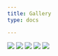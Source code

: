 ```yaml
---
title: Gallery
type: docs

---
```

![](/uploads/Helmet1_Sign.png)
![](/uploads/Helmet2_Sign.png)
![](/uploads/Rubiks_Sign.png)
![](/uploads/1.png)
![](/uploads/2.png)
